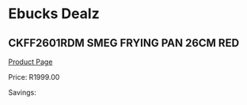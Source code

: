 
# Ebucks Dealz
## CKFF2601RDM SMEG FRYING PAN 26CM RED
[Product Page](https://www.ebucks.com/web/shop/productSelected.do?prodId=1170690229&catId=1196428103)

Price: R1999.00

Savings: 


	